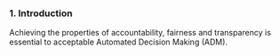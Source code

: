 ### 1. Introduction
Achieving the properties of accountability, fairness and transparency is essential to acceptable Automated Decision Making (ADM). 